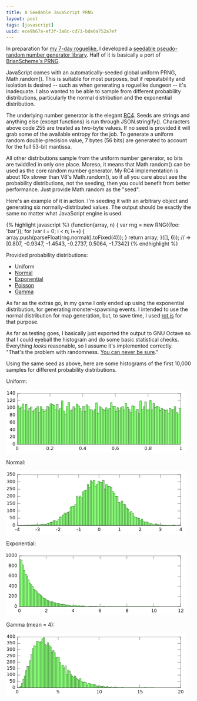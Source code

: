 ```yaml
---
title: A Seedable JavaScript PRNG
layout: post
tags: [javascript]
uuid: ece9b67a-ef3f-3a8c-cd71-bde0a752a7ef
---
```


In preparation for [my 7-day roguelike](/blog/2013/03/17/), I
developed a [seedable pseudo-random number generator library][rngjs].
Half of it is basically a port of [BrianScheme's PRNG][bs].

JavaScript comes with an automatically-seeded global uniform PRNG,
Math.random(). This is suitable for most purposes, but if
repeatability and isolation is desired -- such as when generating a
roguelike dungeon -- it's inadequate. I also wanted to be able to
sample from different probability distributions, particularly the
normal distribution and the exponential distribution.

The underlying number generator is the elegant [RC4][rc4]. Seeds are
strings and anything else (except functions) is run through
JSON.stringify(). Characters above code 255 are treated as two-byte
values. If no seed is provided it will grab some of the available
entropy for the job. To generate a uniform random double-precision
value, 7 bytes (56 bits) are generated to account for the full 53-bit
mantissa.

All other distributions sample from the uniform number generator, so
bits are twiddled in only one place. Moreso, it means that
Math.random() can be used as the core random number generator. My RC4
implementation is about 10x slower than V8's Math.random(), so if all
you care about aee the probability distributions, not the seeding,
then you could benefit from better performance. Just provide
Math.random as the "seed".

Here's an example of it in action. I'm seeding it with an arbitrary
object and generating six normally-distributed values. The output
should be exactly the same no matter what JavaScript engine is used.

{% highlight javascript %}
(function(array, n) {
    var rng = new RNG({foo: 'bar'});
    for (var i = 0; i < n; i++) {
        array.push(parseFloat(rng.normal().toFixed(4)));
    }
    return array;
}([], 6));
// => [0.807, -0.9347, -1.4543, -0.2737, 0.5064, -1.7342]
{% endhighlight %}

Provided probability distributions:

 * Uniform
 * [Normal](http://en.wikipedia.org/wiki/Normal_distribution)
 * [Exponential](http://en.wikipedia.org/wiki/Exponential_distribution)
 * [Poisson](http://en.wikipedia.org/wiki/Poisson_distribution)
 * [Gamma](http://en.wikipedia.org/wiki/Gamma_distribution)

As far as the extras go, in my game I only ended up using the
exponential distribution, for generating monster-spawning events.
I intended to use the normal distribution for map generation, but, to
save time, I used [rot.js][rot] for that purpose.

As far as testing goes, I basically just exported the output to GNU
Octave so that I could eyeball the histogram and do some basic
statistical checks. Everything *looks* reasonable, so I assume it's
implemented correctly. "That's the problem with randomness.
[You can never be sure][dilbert]."

Using the same seed as above, here are some histograms of the first
10,000 samples for different probability distributions.

Uniform:

![](/img/plot/rngjs-uniform.png)

Normal:

![](/img/plot/rngjs-normal.png)

Exponential:

![](/img/plot/rngjs-exponential.png)

Gamma (mean = 4):

![](/img/plot/rngjs-gamma.png)


[rngjs]: https://github.com/skeeto/rng-js
[bs]: https://github.com/skeeto/brianscheme/blob/master/random.sch
[rc4]: /blog/2008/08/09/
[rot]: http://ondras.github.com/rot.js/hp/
[dilbert]: http://search.dilbert.com/comic/Random%20Number%20Generator
